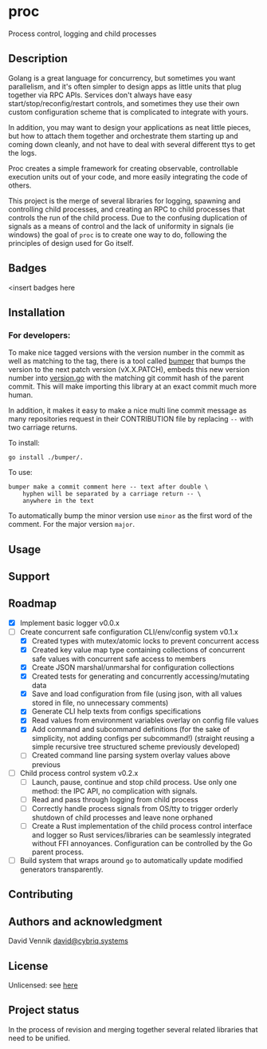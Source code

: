 # proc

Process control, logging and child processes

## Description

Golang is a great language for concurrency, but sometimes you want parallelism, and it's often simpler to design apps
as little units that plug together via RPC APIs. Services don't always have easy start/stop/reconfig/restart
controls, and sometimes they use their own custom configuration scheme that is complicated to integrate with yours.

In addition, you may want to design your applications as neat little pieces, but how to attach them together and
orchestrate them starting up and coming down cleanly, and not have to deal with several different ttys to get the logs.

Proc creates a simple framework for creating observable, controllable execution units out of your code, and more
easily integrating the code of others.

This project is the merge of several libraries for logging, spawning and controlling child processes, and creating
an RPC to child processes that controls the run of the child process. Due to the confusing duplication of signals as
a means of control and the lack of uniformity in signals (ie windows) the goal of `proc` is to create one way to do,
following the principles of design used for Go itself.

## Badges

<insert badges here

## Installation

### For developers:

To make nice tagged versions with the version number in the commit as well as matching to the tag, there is a tool
called [bumper](cmd/bumper) that bumps the version to the next patch version (vX.X.PATCH), embeds this new version
number into [version.go](./version.go) with the matching git commit hash of the parent commit. This will make importing
this library at an exact commit much more human.

In addition, it makes it easy to make a nice multi line commit message as many repositories request in their
CONTRIBUTION file by replacing ` -- ` with two carriage returns.

To install:

    go install ./bumper/.

To use:

    bumper make a commit comment here -- text after double \
        hyphen will be separated by a carriage return -- \
        anywhere in the text

To automatically bump the minor version use `minor` as the first word of the comment. For the major version `major`.

## Usage

## Support

## Roadmap

- [x] Implement basic logger v0.0.x
- [ ] Create concurrent safe configuration CLI/env/config system v0.1.x
    - [x] Created types with mutex/atomic locks to prevent concurrent access
    - [x] Created key value map type containing collections of concurrent safe values with concurrent safe access to
      members
    - [x] Create JSON marshal/unmarshal for configuration collections
    - [x] Created tests for generating and concurrently accessing/mutating data
    - [x] Save and load configuration from file (using json, with all values stored in file, no unnecessary comments)
    - [x] Generate CLI help texts from configs specifications
    - [x] Read values from environment variables overlay on config file values
    - [x] Add command and subcommand definitions (for the sake of simplicity, not adding 
          configs per subcommand!) (straight reusing a simple recursive tree structured scheme
          previously developed)
    - [ ] Created command line parsing system overlay values above previous
- [ ] Child process control system v0.2.x
    - [ ] Launch, pause, continue and stop child process. Use only one method: the IPC API, no complication with
      signals.
    - [ ] Read and pass through logging from child process
    - [ ] Correctly handle process signals from OS/tty to trigger orderly shutdown of child processes and leave none
      orphaned
    - [ ] Create a Rust implementation of the child process control interface and logger so Rust services/libraries
      can be seamlessly integrated without FFI annoyances. Configuration can be controlled by the Go parent process.
- [ ] Build system that wraps around `go` to automatically update modified generators transparently.

## Contributing

## Authors and acknowledgment

David Vennik david@cybriq.systems

## License

Unlicensed: see [here](./LICENSE)

## Project status

In the process of revision and merging together several related libraries that need to be unified.
